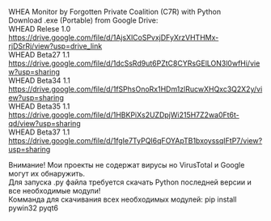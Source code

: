 WHEA Monitor by Forgotten Private Coalition (C7R) with Python                                                           
Download .exe (Portable) from Google Drive:                                                                             
WHEAD Relese 1.0 https://drive.google.com/file/d/1AjsXlCoSPvxjDFyXrzVHTHMx-rjDSrRj/view?usp=drive_link           
WHEAD Beta27 1.1 https://drive.google.com/file/d/1dcSsRd9ut6PZtC8CYRsGElLON3l0wfHi/view?usp=sharing              
WHEAD Beta34 1.1 https://drive.google.com/file/d/1fSPhsOnoRx1HDm1zlRucwXHQxc3Q2X2y/view?usp=sharing              
WHEAD Beta35 1.1 https://drive.google.com/file/d/1HBKPiXs2UZDpjWi215H7Z2wa0Ft6t-qd/view?usp=sharing              
WHEAD Beta37 1.1 https://drive.google.com/file/d/1fgIe7TyPQI6qFOYApTB1bxoyssqIFtP7/view?usp=sharing              

Внимание! Мои проекты не содержат вирусы но VirusTotal и Google могут их обнаружить.                           
Для запуска .py файла требуется скачать Python последней версии и все необходимые модули!                      
Комманда для скачивания всех необходимых модулей: pip install pywin32 pyqt6                                     
